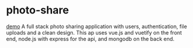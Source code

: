 # photo-share
[demo](https://photoshare.wyattlefevre.com)
A full stack photo sharing application with users, authentication, file uploads and a clean design.
This ap uses vue.js and vuetify on the front end, node.js with express for the api, and mongodb on the back end.
